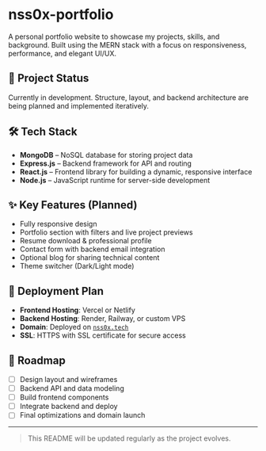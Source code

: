 # nss0x-portfolio

A personal portfolio website to showcase my projects, skills, and background. Built using the MERN stack with a focus on responsiveness, performance, and elegant UI/UX.

## 🚧 Project Status

Currently in development. Structure, layout, and backend architecture are being planned and implemented iteratively.

## 🛠️ Tech Stack

- **MongoDB** – NoSQL database for storing project data
- **Express.js** – Backend framework for API and routing
- **React.js** – Frontend library for building a dynamic, responsive interface
- **Node.js** – JavaScript runtime for server-side development

## ✨ Key Features (Planned)

- Fully responsive design
- Portfolio section with filters and live project previews
- Resume download & professional profile
- Contact form with backend email integration
- Optional blog for sharing technical content
- Theme switcher (Dark/Light mode)

## 🚀 Deployment Plan

- **Frontend Hosting**: Vercel or Netlify
- **Backend Hosting**: Render, Railway, or custom VPS
- **Domain**: Deployed on [`nss0x.tech`](https://nss0x.tech)
- **SSL**: HTTPS with SSL certificate for secure access

## 📅 Roadmap

- [ ] Design layout and wireframes
- [ ] Backend API and data modeling
- [ ] Build frontend components
- [ ] Integrate backend and deploy
- [ ] Final optimizations and domain launch

---

> This README will be updated regularly as the project evolves.
